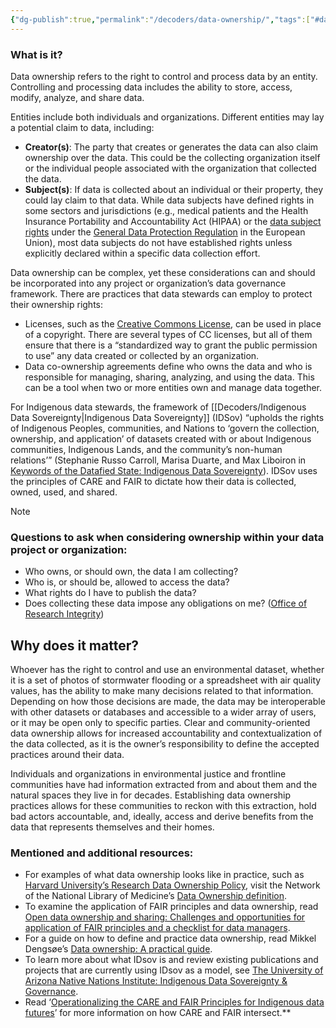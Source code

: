 ```yaml
---
{"dg-publish":true,"permalink":"/decoders/data-ownership/","tags":["#datarights","accessibility","rolesandpermissions","Indigenousdata","interoperability","extractivism"]}
---
```


### **What is it?**

Data ownership refers to the right to control and process data by an entity. Controlling and processing data includes the ability to store, access, modify, analyze, and share data. 

Entities include both individuals and organizations. Different entities may lay a potential claim to data, including:
- **Creator(s)**: The party that creates or generates the data can also claim ownership over the data. This could be the collecting organization itself or the individual people associated with the organization that collected the data. 
- **Subject(s)**: If data is collected about an individual or their property, they could lay claim to that data. While data subjects have defined rights in some sectors and jurisdictions (e.g., medical patients and the Health Insurance Portability and Accountability Act (HIPAA) or the [data subject rights](https://dataprivacymanager.net/what-are-data-subject-rights-according-to-the-gdpr/) under the [General Data Protection Regulation](https://gdpr.eu/what-is-gdpr/) in the European Union), most data subjects do not have established rights unless explicitly declared within a specific data collection effort. 
  
Data ownership can be complex, yet these considerations can and should be incorporated into any project or organization’s data governance framework. There are practices that data stewards can employ to protect their ownership rights: 
- Licenses, such as the [Creative Commons License](https://creativecommons.org/share-your-work/cclicenses/), can be used in place of a copyright. There are several types of CC licenses, but all of them ensure that there is a “standardized way to grant the public permission to use” any data created or collected by an organization. 
- Data co-ownership agreements define who owns the data and who is responsible for managing, sharing, analyzing, and using the data. This can be a tool when two or more entities own and manage data together. 

For Indigenous data stewards, the framework of [[Decoders/Indigenous Data Sovereignty\|Indigenous Data Sovereignty]] (IDSov) “upholds the rights of Indigenous Peoples, communities, and Nations to ‘govern the collection, ownership, and application’ of datasets created with or about Indigenous communities, Indigenous Lands, and the community’s non-human relations’” (Stephanie Russo Carroll, Marisa Duarte, and Max Liboiron in [Keywords of the Datafied State: Indigenous Data Sovereignty](https://nni.arizona.edu/publications/keywords-datafied-state-indigenous-data-sovereignty#:~:text=Indigenous%20Data%20Sovereignty%20\(IDSov\)%20upholds,the%20community's%20non%2Dhuman%20relations.)). IDSov uses the principles of CARE and FAIR to dictate how their data is collected, owned, used, and shared. 


> [!NOTE]
> ### Questions to ask when considering ownership within your data project or organization:
> - Who owns, or should own, the data I am collecting?
> - Who is, or should be, allowed to access the data?
> - What rights do I have to publish the data?
> - Does collecting these data impose any obligations on me? ([Office of Research Integrity](https://ori.hhs.gov/content/Chapter-6-Data-Management-Practices-Data-ownership))

## Why does it matter? 

Whoever has the right to control and use an environmental dataset, whether it is a set of photos of stormwater flooding or a spreadsheet with air quality values, has the ability to make many decisions related to that information. Depending on how those decisions are made, the data may be interoperable with other datasets or databases and accessible to a wider array of users, or it may be open only to specific parties. Clear and community-oriented data ownership allows for increased accountability and contextualization of the data collected, as it is the owner’s responsibility to define the accepted practices around their data. 

Individuals and organizations in environmental justice and frontline communities have had information extracted from and about them and the natural spaces they live in for decades. Establishing data ownership practices allows for these communities to reckon with this extraction, hold bad actors accountable, and, ideally, access and derive benefits from the data that represents themselves and their homes. 


### **Mentioned and additional resources:**

- For examples of what data ownership looks like in practice, such as [Harvard University’s Research Data Ownership Policy](https://cpb-us-e1.wpmucdn.com/websites.harvard.edu/dist/6/18/files/2020/07/data_ownership_policy_08.06.19.pdf), visit the Network of the National Library of Medicine’s [Data Ownership definition](https://www.nnlm.gov/guides/data-glossary/data-ownership). 
- To examine the application of FAIR principles and data ownership, read [Open data ownership and sharing: Challenges and opportunities for application of FAIR principles and a checklist for data managers](https://www.sciencedirect.com/science/article/pii/S2666154324001947?ref=pdf_download&fr=RR-2&rr=8d6354e0bf242f70).
- For a guide on how to define and practice data ownership, read Mikkel Dengsøe’s [Data ownership: A practical guide](https://medium.com/@mikldd/data-ownership-a-practical-guide-ae306d49866f).
- To learn more about what IDsov is and review existing publications and projects that are currently using IDsov as a model, see [The University of Arizona Native Nations Institute: Indigenous Data Sovereignty & Governance](https://nni.arizona.edu/our-work/research-policy-analysis/indigenous-data-sovereignty-governance). 
- Read ‘[Operationalizing the CARE and FAIR Principles for Indigenous data futures](https://www.nature.com/articles/s41597-021-00892-0#Sec7)’ for more information on how CARE and FAIR intersect.**